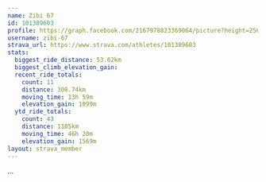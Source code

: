 ```yaml
---
name: Zibi 67
id: 101389603
profile: https://graph.facebook.com/2167978823369064/picture?height=256&width=256
username: zibi-67
strava_url: https://www.strava.com/athletes/101389603
stats:
  biggest_ride_distance: 53.62km
  biggest_climb_elevation_gain: 
  recent_ride_totals:
    count: 11
    distance: 308.74km
    moving_time: 13h 59m
    elevation_gain: 1099m
  ytd_ride_totals:
    count: 43
    distance: 1105km
    moving_time: 46h 20m
    elevation_gain: 1569m
layout: strava_member
--- 
```

...
